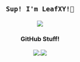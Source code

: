 <h2 align=center> <code>Sup! I'm LeafXY!🌿</code> 

![](https://komarev.com/ghpvc/?username=neonforestmist&abbreviated=true&label=Profile+Views&style=flat-square&color=7eeeba) </h2>


<h3 align=center>GitHub Stuff!</h3>
<p align=center>
<a href="https://github.com/neonforestmist">
  <img align="center" src="https://github-readme-stats.vercel.app/api?username=neonforestmist&show_icons=true&theme=transparent&title_color=7eeeba&text_color=b3ffdb&icon_color=7eeeba&border_radius=6&hide_rank=true&include_all_commits=true" />
</a>
<a href="https://github.com/neonforestmist">
  <img align="center" src="https://github-readme-stats.vercel.app/api/top-langs/?username=neonforestmist&layout=donut-vertical&langs_count=20&theme=transparent&title_color=7eeeba&text_color=7eeeba" />
</a>
</p>

</details>
